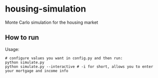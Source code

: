# housing-simulation
Monte Carlo simulation for the housing market

## How to run

Usage:
```
# configure values you want in config.py and then run:
python simulate.py
python simulate.py --interactive # -i for short, allows you to enter your mortgage and income info
```